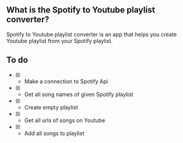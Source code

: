 ## What is the Spotify to Youtube playlist converter?

Spotify to Youtube playlist converter is an app that helps you create Youtube playlist from your Spotify playlist.

## To do

- [x] - Make a connection to Spotify Api
- [x] - Get all song names of given Spotify playlist
- [x] - Create empty playlist
- [x] - Get all urls of songs on Youtube
- [x] - Add all songs to playlist
